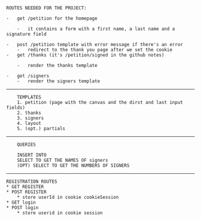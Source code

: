     ROUTES NEEDED FOR THE PROJECT:

    -   get /petition for the homepage

        -   it contains a form with a first name, a last name and a signature field

    -   post /petition template with error message if there's an error
        -   redirect to the thank you page after we set the cookie
    -   get /thanks (it's /petition/signed in the github notes)

        -   render the thanks template

    -   get /signers
        -   render the signers template

---

        TEMPLATES
        1. petition (page with the canvas and the dirst and last input fields)
        2. thanks
        3. signers
        4. layout
        5. (opt.) partials

---

        QUERIES

        INSERT INTO
        SELECT TO GET THE NAMES OF signers
        (OPT) SELECT TO GET THE NUMBERS OF SIGNERS

---

    REGISTRATION ROUTES
    * GET REGISTER
    * POST REGISTER
        * store userId in cookie cookieSession
    * GET login
    * POST login
        * store userid in cookie session

